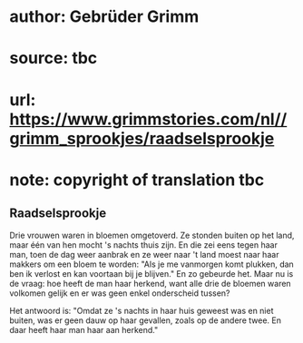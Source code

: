 # author: Gebrüder Grimm
# source: tbc
# url: https://www.grimmstories.com/nl//grimm_sprookjes/raadselsprookje
# note: copyright of translation tbc

## Raadselsprookje 

Drie vrouwen waren in bloemen omgetoverd. Ze stonden buiten op het land,
maar één van hen mocht 's nachts thuis zijn. En die zei eens tegen haar
man, toen de dag weer aanbrak en ze weer naar 't land moest naar haar
makkers om een bloem te worden: "Als je me vanmorgen komt plukken, dan
ben ik verlost en kan voortaan bij je blijven." En zo gebeurde het.
Maar nu is de vraag: hoe heeft de man haar herkend, want alle drie de
bloemen waren volkomen gelijk en er was geen enkel onderscheid tussen?

Het antwoord is: "Omdat ze 's nachts in haar huis geweest was en niet
buiten, was er geen dauw op haar gevallen, zoals op de andere twee. En
daar heeft haar man haar aan herkend."
